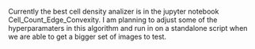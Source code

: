 Currently the best cell density analizer is in the jupyter notebook Cell_Count_Edge_Convexity.
I am planning to adjust some of the hyperparamaters in this algorithm and run in on a standalone
script when we are able to get a bigger set of images to test. 